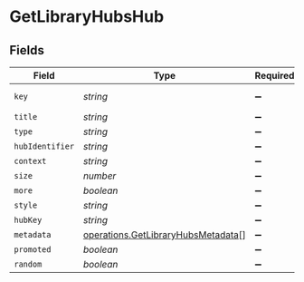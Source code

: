# GetLibraryHubsHub


## Fields

| Field                                                                                    | Type                                                                                     | Required                                                                                 | Description                                                                              | Example                                                                                  |
| ---------------------------------------------------------------------------------------- | ---------------------------------------------------------------------------------------- | ---------------------------------------------------------------------------------------- | ---------------------------------------------------------------------------------------- | ---------------------------------------------------------------------------------------- |
| `key`                                                                                    | *string*                                                                                 | :heavy_minus_sign:                                                                       | N/A                                                                                      | /library/sections/1/all?sort=lastViewedAt:desc&unwatched=0&viewOffset=0                  |
| `title`                                                                                  | *string*                                                                                 | :heavy_minus_sign:                                                                       | N/A                                                                                      | Recently Played Movies                                                                   |
| `type`                                                                                   | *string*                                                                                 | :heavy_minus_sign:                                                                       | N/A                                                                                      | movie                                                                                    |
| `hubIdentifier`                                                                          | *string*                                                                                 | :heavy_minus_sign:                                                                       | N/A                                                                                      | movie.recentlyviewed.1                                                                   |
| `context`                                                                                | *string*                                                                                 | :heavy_minus_sign:                                                                       | N/A                                                                                      | hub.movie.recentlyviewed                                                                 |
| `size`                                                                                   | *number*                                                                                 | :heavy_minus_sign:                                                                       | N/A                                                                                      | 6                                                                                        |
| `more`                                                                                   | *boolean*                                                                                | :heavy_minus_sign:                                                                       | N/A                                                                                      | true                                                                                     |
| `style`                                                                                  | *string*                                                                                 | :heavy_minus_sign:                                                                       | N/A                                                                                      | shelf                                                                                    |
| `hubKey`                                                                                 | *string*                                                                                 | :heavy_minus_sign:                                                                       | N/A                                                                                      | /library/metadata/66485,66098,57249,11449,5858,14944                                     |
| `metadata`                                                                               | [operations.GetLibraryHubsMetadata](../../models/operations/getlibraryhubsmetadata.md)[] | :heavy_minus_sign:                                                                       | N/A                                                                                      |                                                                                          |
| `promoted`                                                                               | *boolean*                                                                                | :heavy_minus_sign:                                                                       | N/A                                                                                      | true                                                                                     |
| `random`                                                                                 | *boolean*                                                                                | :heavy_minus_sign:                                                                       | N/A                                                                                      | true                                                                                     |